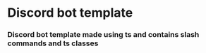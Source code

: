 # Discord bot template
<h3>Discord bot template made using ts and contains slash commands and ts classes</h3>
